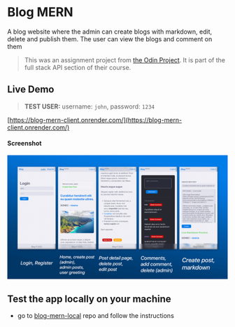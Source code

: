 # Blog MERN

A blog website where the admin can create blogs with markdown, edit, delete and publish them. The user can view the blogs and comment on them

> This was an assignment project from [the Odin Project](https://www.theodinproject.com/lessons/nodejs-blog-api). It is part of the full stack API section of their course.

## Live Demo

> **TEST USER:** username: `john`, password: `1234`

[https://blog-mern-client.onrender.com/](https://blog-mern-client.onrender.com/)

#### Screenshot

![screenshot](./screenshot.png)

## Test the app locally on your machine

- go to [blog-mern-local](https://github.com/emanuelefavero/blog-mern-local) repo and follow the instructions
